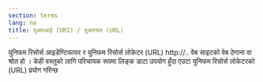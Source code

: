 ```yaml
---
section: terms
lang: ne
title: युआरआई (URI) / युआरयल (URL)
---
```


युनिफम रिसोर्स आइडेण्टिफायर र युनिफम रिसोर्स लोकेटर (URL) http://.. वेब साइटको वेब ठेगाना वा श्रोत हो । केही वस्तुको लागि परिचायक रूपमा लिङ्क डाटा उपयोग हुँदा एउटा युनिफम रिसोर्स  लोकेटरको (URL) प्रयोग गरिन्छ 
